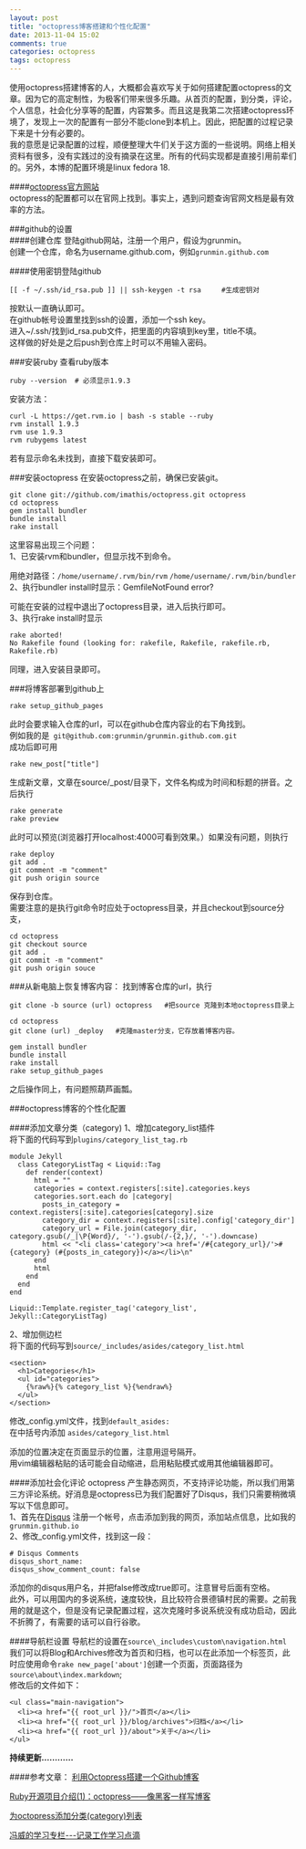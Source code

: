 ```yaml
---
layout: post
title: "octopress博客搭建和个性化配置"
date: 2013-11-04 15:02
comments: true
categories: octopress
tags: octopress
---
```

使用octopress搭建博客的人，大概都会喜欢写关于如何搭建配置octopress的文章。因为它的高定制性，为极客们带来很多乐趣。从首页的配置，到分类，评论，个人信息，社会化分享等的配置，内容繁多。而且这是我第二次搭建octopress环境了，发现上一次的配置有一部分不能clone到本机上。因此，把配置的过程记录下来是十分有必要的。  
我的意愿是记录配置的过程，顺便整理大牛们关于这方面的一些说明。网络上相关资料有很多，没有实践过的没有摘录在这里。所有的代码实现都是直接引用前辈们的。另外，本博的配置环境是linux fedora 18.  
<!-- more -->

####[octopress官方网站](http://octopress.org/)  
octopress的配置都可以在官网上找到。事实上，遇到问题查询官网文档是最有效率的方法。


###github的设置  
####创建仓库
登陆github网站，注册一个用户，假设为grunmin。  
创建一个仓库，命名为username.github.com，例如`grunmin.github.com`

####使用密钥登陆github
```
[[ -f ~/.ssh/id_rsa.pub ]] || ssh-keygen -t rsa     #生成密钥对
```
按默认一直确认即可。  
在github帐号设置里找到ssh的设置，添加一个ssh key。  
进入~/.ssh/找到id_rsa.pub文件，把里面的内容填到key里，title不填。  
这样做的好处是之后push到仓库上时可以不用输入密码。


###安装ruby
查看ruby版本  
```
ruby --version  # 必须显示1.9.3
```
安装方法：
```
curl -L https://get.rvm.io | bash -s stable --ruby
rvm install 1.9.3
rvm use 1.9.3
rvm rubygems latest
```
若有显示命名未找到，直接下载安装即可。


###安装octopress
在安装octopress之前，确保已安装git。
```
git clone git://github.com/imathis/octopress.git octopress
cd octopress
gem install bundler
bundle install
rake install
```
这里容易出现三个问题：  
1、已安装rvm和bundler，但显示找不到命令。

用绝对路径：`/home/username/.rvm/bin/rvm`
`/home/username/.rvm/bin/bundler`  
2、执行bundler install时显示：GemfileNotFound error?  

可能在安装的过程中退出了octopress目录，进入后执行即可。  
3、执行rake install时显示  
```
rake aborted!
No Rakefile found (looking for: rakefile, Rakefile, rakefile.rb, Rakefile.rb)
```
同理，进入安装目录即可。



###将博客部署到github上
```
rake setup_github_pages 
```
此时会要求输入仓库的url，可以在github仓库内容业的右下角找到。  
例如我的是` git@github.com:grunmin/grunmin.github.com.git`  
成功后即可用
```
rake new_post["title"]
```
生成新文章，文章在source/_post/目录下，文件名构成为时间和标题的拼音。之后执行  
```
rake generate
rake preview   
```
此时可以预览(浏览器打开localhost:4000可看到效果。）如果没有问题，则执行
```
rake deploy 
git add .
git comment -m "comment"
git push origin source 
```
保存到仓库。  
需要注意的是执行git命令时应处于octopress目录，并且checkout到source分支，
```
cd octopress
git checkout source
git add .
git commit -m "comment"
git push origin souce
```


###从新电脑上恢复博客内容：
找到博客仓库的url，执行
```
git clone -b source (url) octopress   #把source 克隆到本地octopress目录上
```
```
cd octopress
git clone (url) _deploy   #克隆master分支，它存放着博客内容。
```
```
gem install bundler
bundle install
rake install
rake setup_github_pages
```
之后操作同上，有问题照葫芦画瓢。


###octopress博客的个性化配置

####添加文章分类（category)
1、增加category_list插件  
将下面的代码写到`plugins/category_list_tag.rb`
```
module Jekyll
  class CategoryListTag < Liquid::Tag
    def render(context)
      html = ""
      categories = context.registers[:site].categories.keys
      categories.sort.each do |category|
        posts_in_category = context.registers[:site].categories[category].size
        category_dir = context.registers[:site].config['category_dir']
        category_url = File.join(category_dir, category.gsub(/_|\P{Word}/, '-').gsub(/-{2,}/, '-').downcase)
        html << "<li class='category'><a href='/#{category_url}/'>#{category} (#{posts_in_category})</a></li>\n"
      end
      html
    end
  end
end

Liquid::Template.register_tag('category_list', Jekyll::CategoryListTag)
```

2、增加侧边栏  
将下面的代码写到`source/_includes/asides/category_list.html`
```
<section>
  <h1>Categories</h1>
  <ul id="categories">
    {%raw%}{% category_list %}{%endraw%} 
  </ul>
</section>
```

修改_config.yml文件，找到`default_asides:`  
在中括号内添加
`asides/category_list.html`

添加的位置决定在页面显示的位置，注意用逗号隔开。  
用vim编辑器粘贴的话可能会自动缩进，启用粘贴模式或用其他编辑器即可。

####添加社会化评论
octopress 产生静态网页，不支持评论功能，所以我们用第三方评论系统。好消息是octopress已为我们配置好了Disqus，我们只需要稍微填写以下信息即可。  
1、首先在[Disqus](http://www.disqus.com/) 注册一个帐号，点击添加到我的网页，添加站点信息，比如我的`grunmin.github.io`  
2、修改_config.yml文件，找到这一段：
```
# Disqus Comments 
disqus_short_name: 
disqus_show_comment_count: false
```
添加你的disqus用户名，并把false修改成true即可。注意冒号后面有空格。  
此外，可以用国内的多说系统，速度较快，且比较符合景德镇村民的需要。之前我用的就是这个，但是没有记录配置过程，这次克隆时多说系统没有成功启动，因此不折腾了，有需要的话可以自行谷歌。
  
####导航栏设置
导航栏的设置在`source\_includes\custom\navigation.html`  
我们可以将Blog和Archives修改为首页和归档，也可以在此添加一个标签页，此时应使用命令`rake new_page['about']`创建一个页面，页面路径为`source\about\index.markdown`;  
修改后的文件如下：
```
<ul class="main-navigation"> 
  <li><a href="{{ root_url }}/">首页</a></li> 
  <li><a href="{{ root_url }}/blog/archives">归档</a></li> 
  <li><a href="{{ root_url }}/about">关于</a></li> 
</ul>
```

  
**持续更新…………**


####参考文章：
[利用Octopress搭建一个Github博客](http://beyondvincent.com/blog/2013/08/03/108-creating-a-github-blog-using-octopress/)

[Ruby开源项目介绍(1)：octopress——像黑客一样写博客](http://www.yangzhiping.com/tech/octopress.html)


[为octopress添加分类(category)列表](http://codemacro.com/2012/07/18/add-category-list-to-octopress/)


[冯威的学习专栏---记录工作学习点滴](http://www.cnblogs.com/oec2003/archive/2013/05/31/3109577.html)


